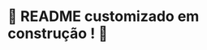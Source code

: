 # :construction: README customizado em construção ! :construction:
<!-- # `Projeto Final - Agrix - Fase A`

Boas-vindas ao repositório do projeto `Projeto Final - Agrix - Fase A`

Para realizar o projeto, atente-se a cada passo descrito a seguir e se tiver **qualquer dúvida**,
nos envie no _Slack_ da turma! #vqv 🚀

Aqui, você vai encontrar os detalhes de como estruturar o desenvolvimento do seu projeto a partir
desse repositório, utilizando uma branch específica e um _Pull Request_ para colocar seus códigos.

## Termos e acordos

Ao iniciar este projeto, você concorda com as diretrizes
do [Código de Conduta e do Manual da Pessoa Estudante da Trybe](https://app.betrybe.com/learn/student-manual/codigo-de-conduta-da-pessoa-estudante).

## Entregáveis

<details>
  <summary>🤷🏽‍♀️ Como entregar</summary><br />

Para entregar o seu projeto, você deverá criar um _Pull Request_ neste repositório.

Lembre-se que você pode consultar nosso conteúdo
sobre [Git & GitHub](https://app.betrybe.com/learn/course/5e938f69-6e32-43b3-9685-c936530fd326/module/fc998c60-386e-46bc-83ca-4269beb17e17/section/fe827a71-3222-4b4d-a66f-ed98e09961af/day/1a530297-e176-4c79-8ed9-291ae2950540/lesson/2b2edce7-9c49-4907-92a2-aa571f823b79)
e nosso [Blog - Git & GitHub](https://blog.betrybe.com/tecnologia/git-e-github/) sempre que
precisar!
</details>

<details>
  <summary>👨‍💻 O que deverá ser desenvolvido</summary><br />

Maria e João são pessoas empreendedoras que estão muito preocupadas com os impactos ambientais e
sociais dos nossos processos agrícolas. Por isso, decidiram criar a AgroTech, uma empresa
especializada em tecnologias para melhorar a eficiência no cultivo de plantações. Isso visa reduzir
o desperdício de recursos em geral e de alimentos em específico, fazendo um uso mais responsável da
terra disponível para plantio.

O primeiro produto dessa empresa será o Agrix, um sistema que permitirá a gestão e o monitoramento
das fazendas participantes. Esse produto será desenvolvido em fases.

Neste projeto você deverá desenvolver uma aplicação Spring Boot com algumas funcionalidades
iniciais, e que servirá de base para as próximas fases.

</details>

<details>
  <summary><strong>📝 Habilidades a serem trabalhadas</strong></summary>

Neste projeto, verificamos se você é capaz de:

- Aplicar o conhecimento do ecossistema Spring para criar rotas da API.
- Aplicar a injeção de dependência para conectar as camadas de controle, serviço e persistência.
- Utilizar o Spring Data JPA para implementar entidades e repositórios para a persistência em banco
  de dados.
- Implementar gerenciamento de erros no Spring Web.
- Criar o Dockerfile para configurar a aplicação para execução no Docker.

</details>

<details>
<summary><strong>🗓 Data de Entrega</strong></summary>

- Este projeto é individual
- Serão `3` dias de projeto
- Data de entrega para avaliação regular do projeto: `18/08/2023 14:00`

</details>

## Orientações

<details>

   <summary><strong>‼ Antes de começar a desenvolver </strong></summary>

1. Clone o repositório

- Use o comando: `git clone <url do repositório>`
- Entre na pasta do repositório que você acabou de clonar:
    - `cd <nome do repositório>`

2. Instale as dependências

- `mvn install -DskipTests`

3. Crie uma branch a partir da branch `main`

- Verifique que você está na branch `main`
    - Exemplo: `git branch`
- Se você não estiver, mude para a branch `main`
    - Exemplo: `git checkout main`
- Agora, crie uma branch à qual você vai submeter os `commits` do seu projeto:
    - Você deve criar uma branch no seguinte formato: `nome-sobrenome-nome-do-projeto`;
    - Exemplo: `git checkout -b maria-soares-lessons-learned`

4. Crie na raiz do projeto os arquivos que você precisará desenvolver:

- Verifique que você está na raiz do projeto:
    - Exemplo: `pwd` -> o retorno vai ser algo tipo
      _/Users/maria/code/**sd-0x-project-lessons-learned**_
- Crie os arquivos index.html e style.css:
    - Exemplo: `touch index.html style.css`

5. Adicione as mudanças ao _stage_ do Git e faça um `commit`

- Verifique que as mudanças ainda não estão no _stage_:
    - Exemplo: `git status` (devem aparecer listados os novos arquivos em vermelho)
- Adicione o novo arquivo ao _stage_ do Git:
    - Exemplo:
        - `git add .` (adicionando todas as mudanças - _que estavam em vermelho_ - ao stage do Git)
        - `git status` (devem aparecer listados os arquivos em verde)
- Faça o `commit` inicial:
    - Exemplo:
        - `git commit -m 'iniciando o projeto. VAMOS COM TUDO :rocket:'` (fazendo o primeiro commit)
        - `git status` (deve aparecer uma mensagem tipo _nothing to commit_ )

6. Adicione a sua branch com o novo `commit` ao repositório remoto

- Usando o exemplo anterior: `git push -u origin maria-soares-lessons-learned`

7. Crie um novo `Pull Request` _(PR)_

- Vá até a página de _Pull Requests_
  do [repositório no GitHub](https://github.com/tryber/sd-0x-project-lessons-learned/pulls)
    - Clique no botão verde _"New pull request"_
    - Clique na caixa de seleção _"Compare"_ e escolha a sua branch **com atenção**
- Coloque um título para o seu _Pull Request_
    - Exemplo: _"Cria tela de busca"_
- Clique no botão verde _"Create pull request"_

- Adicione uma descrição para o _Pull Request_, um título nítido que o identifique, e clique no
  botão verde _"Create pull request"_

 <img width="1335" alt="Exemplo de pull request" src="https://user-images.githubusercontent.com/42356399/166255109-b95e6eb4-2503-45e5-8fb3-cf7caa0436e5.png">

- Volte até a [página de _Pull
  Requests_ do repositório](https://github.com/tryber/sd-0x-project-lessons-learned/pulls) e confira
  que o seu _Pull Request_ está criado

</details>

<details>

<summary><strong>⌨️ Durante o desenvolvimento</strong></summary>

Faça `commits` das alterações que você fizer no código regularmente, pois assim você garante
visibilidade para o time da Trybe e treina essa prática para o mercado de trabalho :) ;

- Lembre-se de sempre após um (ou alguns) `commits` atualizar o repositório remoto;
- Os comandos que você utilizará com mais frequência são:
    - `git status` _(para verificar o que está em vermelho - fora do stage - e o que está em verde -
      no stage)_;
    - `git add` _(para adicionar arquivos ao stage do Git)_;
    - `git commit` _(para criar um commit com os arquivos que estão no stage do Git)_;
    - `git push -u origin nome-da-branch` _(para enviar o commit para o repositório remoto na
      primeira vez que fizer o `push` de uma nova branch)_;
    - `git push` _(para enviar o commit para o repositório remoto após o passo anterior)_.

</details>

<details>
<summary><strong>🎛 Checkstyle</strong></summary>

Para garantir a qualidade do código, vamos utilizar neste projeto o `Checkstyle`. Assim o código
estará alinhado com as boas práticas de desenvolvimento, sendo mais legível e de fácil manutenção!
Para poder rodar o `Checkstyle` certifique-se de ter executado o comando `mvn install` dentro do
repositório.

Para rodá-los localmente no repositório, execute os comandos abaixo:

```bash
mvn checkstyle:check
```

Se a análise do `Checkstyle` encontrar problemas no seu código, tais problemas serão mostrados no
seu terminal. Se não houver problema no seu código, nada será impresso no seu terminal.

Você pode também instalar o plugin do `Checkstyle` na sua `IDE`. Para isso, volte na primeira seção
do conteúdo.

⚠️ **PULL REQUESTS COM ISSUES NO `Checkstyle` NÃO SERÃO AVALIADAS. ATENTE-SE PARA RESOLVÊ-LAS ANTES
DE FINALIZAR O DESENVOLVIMENTO!** ⚠️

</details>

<details>
<summary><strong>🛠 Testes</strong></summary>

Para executar todos os testes basta rodar o comando:

```bash
mvn test
```

Para executar apenas uma classe de testes:

```bash
mvn test -Dtest="TestClassName"
```

</details>

## Especificações do projeto

<details>
<summary> ⚠️ Informações sobre como implementar os requisitos</summary><br>

Os testes deste projeto são, de maneira geral, testes de integração. Cada teste fará diversas chamadas à sua API e validará a resposta e o comportamento da aplicação, mas sem restringir implementações específicas de classes e métodos.

Por isso, neste projeto você terá maior liberdade para estruturar e implementar sua aplicação da forma que escolher, desde que atenda aos requisitos pedidos e algumas especificações que serão explicadas aqui.

Uma das restrições é que o projeto deve ser implementado utilizando o ecossistema Spring (Spring Boot, Spring Web, Spring Data, etc). Você pode utilizar outras bibliotecas e ferramentas se desejar, mas garanta que elas são compatíveis com o Spring e com os testes do projeto.
</details>

<details>
<summary>🗄️ Descrição do banco de dados</summary><br>

Sua aplicação deverá ser implementada considerando o seguinte modelo de tabelas:

![Modelo de tabelas](images/agrix-tabelas-fase-a.png)

Nesse modelos, temos as seguintes tabelas:
- `farm`: representa uma fazenda
- `crop`: representa uma plantação, e está em relacionamento `n:1` ("muitos para um") com a tabela `farm`
- `fertilizer`: representa um fertilizante, e está em um relacionamento `n:n` ("muitos para muitos") com a tabela `crop`. Esse relacionamento é realizado através da tabela `crop_fertilizer`.

Alguns elementos importantes a considerar sobre a implementação da camada de persistência e do banco de dados:
- Apesar do nome das tabelas e colunas (com seus tipos) não precisarem ser exatamente esses, os testes do projeto chamarão sua API usando requisições e esperam respostas baseados nesse modelo.
- Os testes do projeto não esperam um banco de dados específico. No entanto, sugerimos que você utilize o MySQL como banco de dados.
- Os testes do projeto utilizam um banco "mockado" em memória do tipo H2. Isso não deve afetar sua implementação, mas tome cuidado ao utilizar funcionalidades muito específicas de um determinado tipo de banco de dados e que não sejam compatíveis com os testes.
</details>

<details>
<summary>🏛️ Arquitetuda da aplicação</summary><br>

Como dito, neste projeto você terá maior liberdade para escolher como vai estruturar e implementar sua aplicação. Algumas dicas e recomendações:

- O projeto não possui uma estrutura pré-definida de pacotes (com algumas exceções). Ainda assim, recomendamos que você cuide para ter uma boa organização e divisão de pacotes. Na dúvida, se inspire no que você viu no conteúdo ou nos projetos anteriores.
- Da mesma maneira, não há exigência de uma arquitetura específica de camadas. No entanto, uma boa arquitetura pode ajudar a garantir não só uma maior qualidade de código, como também facilitar para você realizar manutenção e aprimoramentos posteriormente.
- Sugerimos que você considere utilizar os padrões e boas práticas que tem visto no conteúdo, aulas e projetos. Mas sinta-se à vontade também para estudar e pensar em como pode melhorar e expandir a forma com que estrutura seu código.

Por fim, a mensagem que deixamos é: aproveite a oportunidade para desenvolver mais sua capacidade de estruturar e construir uma aplicação!

</details>

## Requisitos

### 1. Crie uma API para controle de fazendas com a rota POST /farms

<details>
  <summary>Crie sua aplicação com uma API para gerenciamento de fazendas que inclua a rota POST</summary><br />

Neste requisito, você deverá criar a base para gerenciamento de fazendas da sua API, utilizando
Spring, Spring Boot, Spring Web e Spring Data. Lembre-se que, para isso, você deve criar e configurar sua aplicação apropriadamente, incluindo as dependências e quaisquer classes/camadas que julgar necessárias.

Neste requisito, além de criar a base da sua aplicação, você deverá criar também a primeira rota:

- `/farms` (`POST`)
    - deve receber via corpo do POST os dados de uma fazenda (veja abaixo para os
      dados de requisição e resposta)
    - deve salvar uma nova fazenda a partir dos dados recebidos
    - em caso de sucesso, deve:
        - retornar o status HTTP 201 (CREATED)
        - retornar os dados da fazenda criada. O `id` da fazenda deve estar incluso na resposta.

<details>
  <summary>🔍 Formato/exemplo de requisição e resposta</summary><br />

Exemplo de requisição:
```json
{
  "name": "Fazendinha",
  "size": 5
}
```

Exemplo de resposta:

```json
{
  "id": 1,
  "name": "Fazendinha",
  "size": 5
}
```
</details>

</details>


### 2. Crie a rota GET /farms

<details>
  <summary>Crie a rota GET /farms da sua API, para retornar todas as fazendas cadastradas </summary><br />

Neste requisito, você deverá criar a rota:

- `/farms` (`GET`)
    - deve retornar uma lista de todas as fazendas. O `id` da fazenda deve estar
      incluso na resposta.

<details>
  <summary>🔍 Formato/exemplo de resposta</summary><br />

Exemplo de resposta:

```json
[
  {
    "id": 1,
    "name": "Fazendinha",
    "size": 5.0
  },
  {
    "id": 2,
    "name": "Fazenda do Júlio",
    "size": 2.5
  }
]
```

</details>

</details>

### 3. Crie a rota GET /farms/{id}

<details>
  <summary>Crie a rota GET /farms da sua API, para retornar as informações de uma fazenda</summary><br />

Neste requisito, você deverá criar a rota:

- `/farms/{id}` (`GET`):
    - deve receber um `id` pelo caminho da rota e retornar a fazenda com esse `id`. O `id` da
      fazenda deve estar incluso na resposta.
    - caso não exista uma fazenda com esse `id`, a rota retornar o status HTTP 404 com a
      mensagem `Fazenda não encontrada!` no corpo da resposta. Você pode definir a estrutura da
      resposta como preferir, desde que contenha a mensagem.
        - Dica: pense desde já em como você vai fazer o gerenciamento de erros, pois isso afetará o
          restante da aplicação.

<details>
  <summary>🔍 Formato/exemplo de resposta</summary><br />

Exemplo de resposta para a rota `/farms/3` (supondo que exista uma fazenda com `id = 3`):

```json
{
  "id": 3,
  "name": "My Cabbages!",
  "size": 3.49
}
```

</details>

</details>

### 4. Crie a rota POST /farms/{farmId}/crops

<details>
  <summary>Continue a implementação da sua aplicação, agora criando a rota POST /farms/{farmId}/crops para criação de plantações</summary><br />

Neste requisito, você deverá criar a rota criação de plantações. Lembre-se que as plantações estão em um relacionamento `n:1` com as fazendas, então considere isso na hora de implementar sua solução deste e dos próximos requisitos.

A rota a ser criada é:
- `/farms/{farmId}/crops` (`POST`)
    - deve receber o `id` da fazenda pelo caminho da rota (representado aqui por `farmId` apenas para diferenciar da plantação)
    - deve receber via corpo do POST os dados da plantação (veja abaixo para os dados de requisição
      e resposta)
    - deve salvar a nova plantação a partir dos dados recebidos, associada à fazenda com o ID
      recebido
    - em caso de sucesso, deve:
        - retornar o status HTTP 201 (CREATED)
        - retornar os dados da plantação criada. A resposta deve incluir o `id` da plantação e
          o `id` da fazenda, mas não deve incluir os dados da fazenda.
    - caso não exista uma fazenda com o `id` passado, a rota deve retornar o status HTTP 404 com a
      mensagem `Fazenda não encontrada!` no corpo da resposta.
    - 
<details>
  <summary>🔍 Formato/exemplo de requisição e resposta</summary><br />

Exemplo de requisição na rota `/farms/1/crops` (supondo que exista uma fazenda com `id = 1`):

```json
{
  "name": "Couve-flor",
  "plantedArea": 5.43
}
```

Exemplo de resposta:

```json
{
  "id": 1,
  "name": "Couve-flor",
  "plantedArea": 5.43,
  "farmId": 1
}
```

Note que o `id` da resposta se refere à plantação, e que o da fazenda está em `farmId`.

</details>

</details>

### 5. Crie a rota GET /farms/{farmId}/crops

<details>
  <summary>Crie a rota GET /farms/{farmId}/crops para listar as plantações de uma fazenda</summary><br />

Neste requisito, você deverá criar a rota para listar as plantações de uma fazenda. A rota a ser criada é:
- `/farms/{farmId}/crops` (`GET`):
    - deve receber o `id` de uma fazenda pelo caminho
    - deve retornar uma lista com todas as plantações associadas à fazenda
    - caso não exista uma fazenda com esse `id`, a rota retornar o status HTTP 404 com a
      mensagem `Fazenda não encontrada!` no corpo da resposta.

<details>
  <summary>🔍 Formato/exemplo de resposta</summary><br />

Exemplo de resposta para a rota `/farms/1/crops` (supondo que exista uma fazenda com `id = 1`):

```json
[
  {
    "id": 1,
    "name": "Couve-flor",
    "plantedArea": 5.43,
    "farmId": 1
  },
  {
    "id": 2,
    "name": "Alface",
    "plantedArea": 21.3,
    "farmId": 1
  }
]
```

</details>

</details>

### 6. Crie a rota GET /crops

<details>
  <summary>Crie a rota GET /crops para listar todas as plantações cadastradas</summary><br />

A rota a ser criada é:
- `/crops` (`GET`)
    - deve retornar uma lista de todas as plantações cadastradas. A resposta deve incluir o `id` de
      cada plantação e o `id` da fazenda associada, mas não deve incluir os dados da fazenda.

<details>
  <summary>🔍 Formato/exemplo de resposta</summary><br />

```json
[
  {
    "id": 1,
    "name": "Couve-flor",
    "plantedArea": 5.43,
    "farmId": 1
  },
  {
    "id": 2,
    "name": "Alface",
    "plantedArea": 21.3,
    "farmId": 1
  },
  {
    "id": 3,
    "name": "Tomate",
    "plantedArea": 1.9,
    "farmId": 2
  }
]
```

</details>

</details>

### 7. Crie a rota GET /crops/{id}

<details>
  <summary>Crie a rota GET /crops/{id} para retornar as informações de uma fazenda</summary><br />

A rota a ser criada é:
- `/crops/{id}` (`GET`):
    - deve receber o `id` de uma plantação pelo caminho da rota
    - caso exista a plantação com o `id` recebido, deve retornar os dados da plantação. A resposta
      deve incluir o `id` de cada plantação e o `id` da fazenda associada, mas não deve incluir os
      dados da fazenda.
    - caso não exista uma plantação com o `id` passado, a rota deve retornar o status HTTP 404 com a
      mensagem `Plantação não encontrada!` no corpo da resposta.

<details>
  <summary>🔍 Formato/exemplo de resposta</summary><br />

Exemplo de resposta para a rota `/crops/3` (supondo que exista uma plantação com `id = 3`:

```json
{
  "id": 3,
  "name": "Tomate",
  "plantedArea": 1.9,
  "farmId": 2
}
```

</details>

</details>

### 8. Crie um Dockerfile para sua aplicação

<details>
  <summary>Crie um Dockerfile multi-estágio configurando a imagem Docker da sua aplicação</summary><br />

Finalmente, você deve construir um `Dockerfile` para rodar a sua aplicação no Docker.

Seu `Dockerfile`:

- Deve ser multi-estágio
- O primeiro estágio deve se chamar `build-image` e deve ser utilizado para a construção do pacote da sua aplicação, contendo:
    - Um diretório de trabalho (workdir) chamado `/to-build-app`
    - A cópia dos arquivos necessários
    - A instalação das dependências utilizando Maven
        - Aqui, se quiser você pode utilizar o goal `dependency:go-offline` do Maven, que vai baixar todas as dependências e pode ajudar o Docker a criar um cache que agilize o processo de re-criação da imagem.
    - A construção do pacote JAR utilizando Maven com o goal `package`
- O segundo estágio deve ser utilizado para a construção da imagem final, contendo:
    - Um diretório de trabalho (workdir) chamado `/app`
    - A cópia dos arquivos necessários a partir da imagem do primeiro estágio
    - A exposição da porta `8080`
    - Um ponto de entrada (entrypoint) executando o pacote da aplicação

Notas:
1. Você pode usar as imagens de base que preferir para cada estágio. Uma possibilidade é utilizar a `maven:3-openjdk-17` para o estágio de construção, pois já traz o Maven instalado. Já para o estágio final você pode usar uma imagem de tamanho reduzido, como a `eclipse-temurin:17-jre-alpine`, por exemplo.
2. Apesar de o Maven já instalar as dependências na construção do pacote, como mencionado é útil termos uma execução da instalação separada da construção no primeiro estágio, para termos os benefícios de cache do Docker e reduzir o tempo de reconstrução.
3. Quando for testar sua imagem, lembre-se que a exposição da porta no Dockerfile não faz o mapeamento automaticamente (diferente do `docker-compose`). Nesse caso, é necessário passar o mapeamento por parâmetro para o docker na hora da execução da imagem.

</details>

---

<details>
<summary><strong>🗣 Nos dê feedbacks sobre o projeto!</strong></summary>

Ao finalizar e submeter o projeto, não se esqueça de avaliar sua experiência preenchendo o
formulário.
**Leva menos de 3 minutos!**

[Formulário de avaliação do projeto](https://be-trybe.typeform.com/to/ZTeR4IbH#cohort_hidden=CH26-JAVA&template=betrybe/java-0x-projeto-final-agrix-fase-a)

</details>

<details>
<summary><strong>🗂 Compartilhe seu portfólio!</strong></summary>

Você sabia que o LinkedIn é a principal rede social profissional e compartilhar o seu aprendizado lá
é muito importante para quem deseja construir uma carreira de sucesso? Compartilhe esse projeto no
seu LinkedIn, marque o perfil da Trybe (@trybe) e mostre para a sua rede toda a sua evolução.

</details>

---
-->
